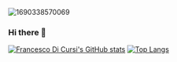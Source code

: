 ![1690338570069](https://github.com/FrancescoDiCursi/FrancescoDiCursi/assets/79453817/63e4aea6-5f35-40a8-86e8-13835bf8ae2f)

### Hi there 👋

<!--
**FrancescoDiCursi/FrancescoDiCursi** is a ✨ _special_ ✨ repository because its `README.md` (this file) appears on your GitHub profile.

Here are some ideas to get you started:

- 🔭 I’m currently working on ...
- 🌱 I’m currently learning ...
- 👯 I’m looking to collaborate on ...
- 🤔 I’m looking for help with ...
- 💬 Ask me about ...
- 📫 How to reach me: ...
- 😄 Pronouns: ...
- ⚡ Fun fact: ...
-->

[![Francesco Di Cursi's GitHub stats](https://github-readme-stats.vercel.app/api?username=FrancescoDiCursi&show_icons=true)](https://github.com/anuraghazra/github-readme-stats)  [![Top Langs](https://github-readme-stats.vercel.app/api/top-langs/?username=FrancescoDiCursi&layout=compact)](https://github.com/anuraghazra/github-readme-stats)
